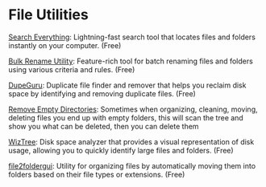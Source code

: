 # File Utilities


[Search Everything](https://www.voidtools.com/): Lightning-fast search tool that locates files and folders instantly on your computer. (Free)

[Bulk Rename Utility](https://www.bulkrenameutility.co.uk/): Feature-rich tool for batch renaming files and folders using various criteria and rules. (Free)

[DupeGuru](https://dupeguru.voltaicideas.net/): Duplicate file finder and remover that helps you reclaim disk space by identifying and removing duplicate files. (Free)

[Remove Empty Directories](https://www.jonasjohn.de/red.htm): Sometimes when organizing, cleaning, moving, deleting files you end up with empty folders, this will scan the tree and show you what can be deleted, then you can delete them

[WizTree](https://diskanalyzer.com/): Disk space analyzer that provides a visual representation of disk usage, allowing you to quickly identify large files and folders. (Free)

[file2foldergui](https://code.google.com/archive/p/file2foldergui/downloads): Utility for organizing files by automatically moving them into folders based on their file types or extensions. (Free)
